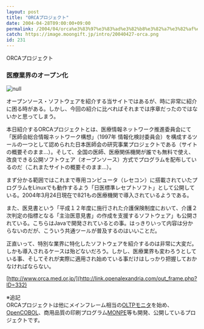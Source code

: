 ```yaml
---
layout: post
title: "ORCAプロジェクト"
date: 2004-04-28T09:00:00+09:00
permalink: /2004/04/orca%e3%83%97%e3%83%ad%e3%82%b8%e3%82%a7%e3%82%af%e3%83%88/
catch: https://image.moongift.jp/intro/20040427-orca.png
id: 231
---
```

ORCAプロジェクト  
<!--more-->

### 医療業界のオープン化
  

 ![null](https://image.moongift.jp/intro/20040427-orca.png "null")
  
  
オープンソース・ソフトウェアを紹介する当サイトではあるが、時に非常に紹介に困る時がある。しかし、今回の紹介に比べればそれまでは序章だったのではないかと思ってしまう。  
  
本日紹介するORCAプロジェクトとは、医療情報ネットワーク推進委員会にて  
「医師会総合情報ネットワーク構想」（1997年 情報化検討委員会）を構成するツールの一つとして認められた日本医師会の研究事業プロジェクトである（サイトの概要そのまま…）。そして、全国の医師、医療関係機関が誰でも無料で使え、改良できる公開ソフトウェア（オープンソース）方式でプログラムを配布しているのだ（これまたサイトの概要そのまま…）。  
  
まず分かる範囲ではこれまで専用コンピュータ（レセコン）に搭載されていたプログラムをLinuxでも動作するよう「日医標準レセプトソフト」として公開している。2004年3月24日現在で821もの医療機関で導入されているようである。  
  
また、医見書という「平成１２年度に施行された介護保険制度において、介護２次判定の指標となる「主治医意見書」の作成を支援するソフトウェア」も公開されている。こちらはJavaで開発されているとの事。はっきりいって内容は分からないのだが、こういう共通ツールが普及するのはいいことだ。  
  
正直いって、特別な業界に特化したソフトウェアを紹介するのは非常に大変だ。しかも導入されるケースは殆どないだろう。しかし、医療業界も変わろうとしている事、そしてそれが実際に適用され始めている事だけはしっかり把握しておかなければならない。  
  
[http://www.orca.med.or.jp/](http://link.openalexandria.com/out_frame.php?ID=332)  
  
※追記  
ORCAプロジェクトは他にメインフレーム相当の[OLTPモニタ](http://panda.montsuqi.org)を始め、  
[OpenCOBOL](http://www.open-cobol.org)、商用品質の印刷プログラム[MONPE](http://panda.montsuqi.org/monpe)等も開発、公開しているプロジェクトです。